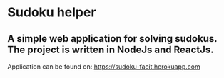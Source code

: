 # Sudoku helper
## A simple web application for solving sudokus. The project is written in NodeJs and ReactJs.

Application can be found on: https://sudoku-facit.herokuapp.com
